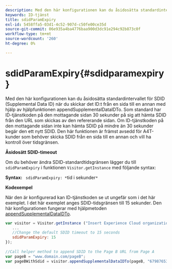 ```yaml
---
description: Med den här konfigurationen kan du åsidosätta standardintervallet för SDID (Supplemental Data ID) när du skickar det ID:t från en sida till en annan med hjälp av hjälpfunktionen appendSupplementalDataIDTo. Som standard har ID-tjänstkoden på den mottagande sidan 30 sekunder på sig att hämta SDID från den URL som skickas av den refererande sidan. Om ID-tjänstkoden på den mottagande sidan inte kan hämta SDID på mindre än 30 sekunder begär den ett nytt SDID. Den här funktionen är främst avsedd för A4T-kunder som behöver skicka SDID från en sida till en annan och vill ha kontroll över tidsgränsen.
keywords: ID-tjänst
title: sdidParamExpiry
exl-id: 5458ffa5-03d1-4c52-907d-c50fe00ce35d
source-git-commit: 06e935a4ba4776baa900d3dc91e294c92b873c0f
workflow-type: tm+mt
source-wordcount: '260'
ht-degree: 0%

---
```


# sdidParamExpiry{#sdidparamexpiry}

Med den här konfigurationen kan du åsidosätta standardintervallet för SDID (Supplemental Data ID) när du skickar det ID:t från en sida till en annan med hjälp av hjälpfunktionen appendSupplementalDataIDTo. Som standard har ID-tjänstkoden på den mottagande sidan 30 sekunder på sig att hämta SDID från den URL som skickas av den refererande sidan. Om ID-tjänstkoden på den mottagande sidan inte kan hämta SDID på mindre än 30 sekunder begär den ett nytt SDID. Den här funktionen är främst avsedd för A4T-kunder som behöver skicka SDID från en sida till en annan och vill ha kontroll över tidsgränsen.

**Åsidosätt SDID-timeout**

Om du behöver ändra SDID-standardtidsgränsen lägger du till `sdidParamExpiry` i funktionen `Visitor.getInstance` med följande syntax:

**Syntax:** ` sdidParamExpiry: *`tid i sekunder`*`

**Kodexempel**

När den är konfigurerad kan ID-tjänstkoden se ut ungefär som i det här exemplet. I det här exemplet anges SDID-tidsgränsen till 15 sekunder. Den här konfigurationen fungerar med hjälpmetoden [appendSupplementalDataIDTo](../../library/get-set/appendsupplementaldataidto.md#reference-65d09de6fde0418f8c62fa79304a755d).

```js
var visitor = Visitor.getInstance ("Insert Experience Cloud organization ID here",{ 
   ... 
   //Change the default SDID timeout to 15 seconds 
   sdidParamExpiry: 15 
}); 
 
//Call helper method to append SDID to the Page B URL from Page A 
var pageB = "www.domain.com/pageB"; 
var pageBWithSdid = visitor.appendSupplementalDataIDTo(pageB, "67987653465787219"); 
```
